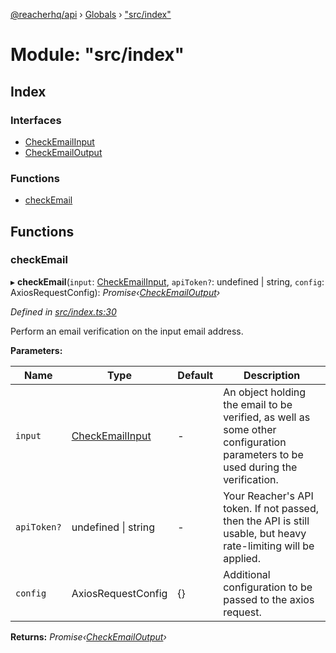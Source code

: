 [@reacherhq/api](../README.md) › [Globals](../globals.md) › ["src/index"](_src_index_.md)

# Module: "src/index"

## Index

### Interfaces

* [CheckEmailInput](../interfaces/_src_index_.checkemailinput.md)
* [CheckEmailOutput](../interfaces/_src_index_.checkemailoutput.md)

### Functions

* [checkEmail](_src_index_.md#checkemail)

## Functions

###  checkEmail

▸ **checkEmail**(`input`: [CheckEmailInput](../interfaces/_src_index_.checkemailinput.md), `apiToken?`: undefined | string, `config`: AxiosRequestConfig): *Promise‹[CheckEmailOutput](../interfaces/_src_index_.checkemailoutput.md)›*

*Defined in [src/index.ts:30](https://github.com/reacherhq/reacher-js/blob/89a5e5c/src/index.ts#L30)*

Perform an email verification on the input email address.

**Parameters:**

Name | Type | Default | Description |
------ | ------ | ------ | ------ |
`input` | [CheckEmailInput](../interfaces/_src_index_.checkemailinput.md) | - | An object holding the email to be verified, as well as some other configuration parameters to be used during the verification. |
`apiToken?` | undefined &#124; string | - | Your Reacher's API token. If not passed, then the API is still usable, but heavy rate-limiting will be applied. |
`config` | AxiosRequestConfig | {} | Additional configuration to be passed to the axios request.  |

**Returns:** *Promise‹[CheckEmailOutput](../interfaces/_src_index_.checkemailoutput.md)›*
